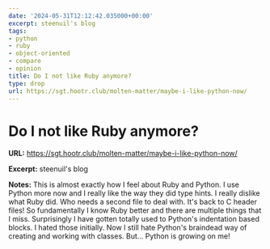 ```yaml
---
date: '2024-05-31T12:12:42.035000+00:00'
excerpt: steenuil's blog
tags:
- python
- ruby
- object-oriented
- compare
- opinion
title: Do I not like Ruby anymore?
type: drop
url: https://sgt.hootr.club/molten-matter/maybe-i-like-python-now/
---
```


# Do I not like Ruby anymore?

**URL:** https://sgt.hootr.club/molten-matter/maybe-i-like-python-now/

**Excerpt:** steenuil's blog

**Notes:**
This is almost exactly how I feel about Ruby and Python. I use Python more now and I really like the way they did type hints. I really dislike what Ruby did. Who needs a second file to deal with. It's back to C header files! So fundamentally I know Ruby better and there are multiple things that I miss. Surprisingly I have gotten totally used to Python's indentation based blocks. I hated those initially. Now I still hate Python's braindead way of creating and working with classes. But... Python is growing on me!
